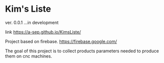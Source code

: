 # Kim's Liste
ver. 0.0.1 ...in development

link https://a-sep.github.io/KimsListe/

Project based on firebase. https://firebase.google.com/

The goal of this project is to collect products parameters needed to produce them on cnc machines.